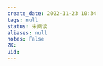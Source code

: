 ```yaml
---
create_date: 2022-11-23 10:34
tags: null
status: 未阅读 
aliases: null
notes: False
ZK: 
uid: 
---
```



